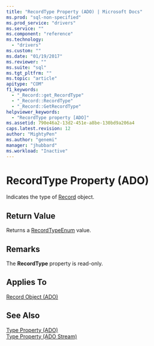 ```yaml
---
title: "RecordType Property (ADO) | Microsoft Docs"
ms.prod: "sql-non-specified"
ms.prod_service: "drivers"
ms.service: ""
ms.component: "reference"
ms.technology:
  - "drivers"
ms.custom: ""
ms.date: "01/19/2017"
ms.reviewer: ""
ms.suite: "sql"
ms.tgt_pltfrm: ""
ms.topic: "article"
apitype: "COM"
f1_keywords: 
  - "_Record::get_RecordType"
  - "_Record::RecordType"
  - "_Record::GetRecordType"
helpviewer_keywords: 
  - "RecordType property [ADO]"
ms.assetid: 790e46a2-13d2-451e-a8be-130bd9a206a4
caps.latest.revision: 12
author: "MightyPen"
ms.author: "genemi"
manager: "jhubbard"
ms.workload: "Inactive"
---
```

# RecordType Property (ADO)
Indicates the type of [Record](../../../ado/reference/ado-api/record-object-ado.md) object.  
  
## Return Value  
 Returns a [RecordTypeEnum](../../../ado/reference/ado-api/recordtypeenum.md) value.  
  
## Remarks  
 The **RecordType** property is read-only.  
  
## Applies To  
 [Record Object (ADO)](../../../ado/reference/ado-api/record-object-ado.md)  
  
## See Also  
 [Type Property (ADO)](../../../ado/reference/ado-api/type-property-ado.md)   
 [Type Property (ADO Stream)](../../../ado/reference/ado-api/type-property-ado-stream.md)
